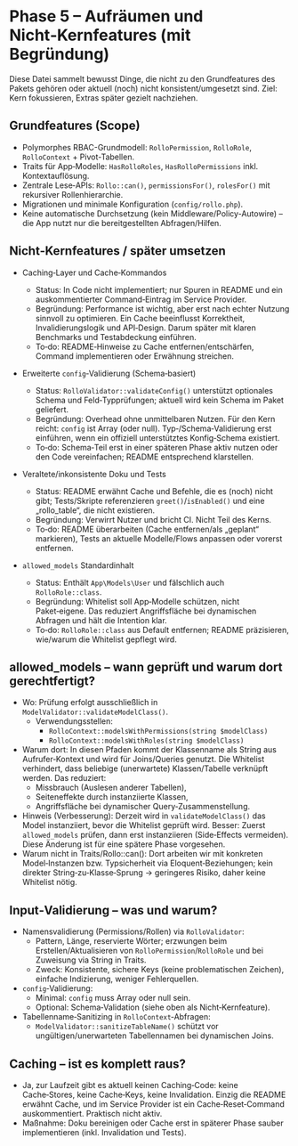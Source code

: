 # Phase 5 – Aufräumen und Nicht‑Kernfeatures (mit Begründung)

Diese Datei sammelt bewusst Dinge, die nicht zu den Grundfeatures des Pakets gehören oder aktuell (noch) nicht konsistent/umgesetzt sind. Ziel: Kern fokussieren, Extras später gezielt nachziehen.

## Grundfeatures (Scope)
- Polymorphes RBAC-Grundmodell: `RolloPermission`, `RolloRole`, `RolloContext` + Pivot-Tabellen.
- Traits für App‑Modelle: `HasRolloRoles`, `HasRolloPermissions` inkl. Kontextauflösung.
- Zentrale Lese‑APIs: `Rollo::can()`, `permissionsFor()`, `rolesFor()` mit rekursiver Rollenhierarchie.
- Migrationen und minimale Konfiguration (`config/rollo.php`).
- Keine automatische Durchsetzung (kein Middleware/Policy-Autowire) – die App nutzt nur die bereitgestellten Abfragen/Hilfen.

## Nicht‑Kernfeatures / später umsetzen

- Caching‑Layer und Cache‑Kommandos
  - Status: In Code nicht implementiert; nur Spuren in README und ein auskommentierter Command‑Eintrag im Service Provider.
  - Begründung: Performance ist wichtig, aber erst nach echter Nutzung sinnvoll zu optimieren. Ein Cache beeinflusst Korrektheit, Invalidierungslogik und API‑Design. Darum später mit klaren Benchmarks und Testabdeckung einführen.
  - To‑do: README‑Hinweise zu Cache entfernen/entschärfen, Command implementieren oder Erwähnung streichen.

 

- Erweiterte `config`‑Validierung (Schema‑basiert)
  - Status: `RolloValidator::validateConfig()` unterstützt optionales Schema und Feld‑Typprüfungen; aktuell wird kein Schema im Paket geliefert.
  - Begründung: Overhead ohne unmittelbaren Nutzen. Für den Kern reicht: `config` ist Array (oder null). Typ‑/Schema‑Validierung erst einführen, wenn ein offiziell unterstütztes Konfig‑Schema existiert.
  - To‑do: Schema‑Teil erst in einer späteren Phase aktiv nutzen oder den Code vereinfachen; README entsprechend klarstellen.

- Veraltete/inkonsistente Doku und Tests
  - Status: README erwähnt Cache und Befehle, die es (noch) nicht gibt; Tests/Skripte referenzieren `greet()`/`isEnabled()` und eine „rollo_table“, die nicht existieren.
  - Begründung: Verwirrt Nutzer und bricht CI. Nicht Teil des Kerns.
  - To‑do: README überarbeiten (Cache entfernen/als „geplant“ markieren), Tests an aktuelle Modelle/Flows anpassen oder vorerst entfernen.

- `allowed_models` Standardinhalt
  - Status: Enthält `App\Models\User` und fälschlich auch `RolloRole::class`.
  - Begründung: Whitelist soll App‑Modelle schützen, nicht Paket‑eigene. Das reduziert Angriffsfläche bei dynamischen Abfragen und hält die Intention klar.
  - To‑do: `RolloRole::class` aus Default entfernen; README präzisieren, wie/warum die Whitelist gepflegt wird.

## allowed_models – wann geprüft und warum dort gerechtfertigt?
- Wo: Prüfung erfolgt ausschließlich in `ModelValidator::validateModelClass()`.
  - Verwendungsstellen:
    - `RolloContext::modelsWithPermissions(string $modelClass)`
    - `RolloContext::modelsWithRoles(string $modelClass)`
- Warum dort: In diesen Pfaden kommt der Klassenname als String aus Aufrufer‑Kontext und wird für Joins/Queries genutzt. Die Whitelist verhindert, dass beliebige (unerwartete) Klassen/Tabelle verknüpft werden. Das reduziert:
  - Missbrauch (Auslesen anderer Tabellen),
  - Seiteneffekte durch instanziierte Klassen,
  - Angriffsfläche bei dynamischer Query‑Zusammenstellung.
- Hinweis (Verbesserung): Derzeit wird in `validateModelClass()` das Model instanziiert, bevor die Whitelist geprüft wird. Besser: Zuerst `allowed_models` prüfen, dann erst instanziieren (Side‑Effects vermeiden). Diese Änderung ist für eine spätere Phase vorgesehen.
- Warum nicht in Traits/Rollo::can(): Dort arbeiten wir mit konkreten Model‑Instanzen bzw. Typsicherheit via Eloquent‑Beziehungen; kein direkter String‑zu‑Klasse‑Sprung → geringeres Risiko, daher keine Whitelist nötig.

## Input‑Validierung – was und warum?
- Namensvalidierung (Permissions/Rollen) via `RolloValidator`:
  - Pattern, Länge, reservierte Wörter; erzwungen beim Erstellen/Aktualisieren von `RolloPermission`/`RolloRole` und bei Zuweisung via String in Traits.
  - Zweck: Konsistente, sichere Keys (keine problematischen Zeichen), einfache Indizierung, weniger Fehlerquellen.
- `config`‑Validierung:
  - Minimal: `config` muss Array oder null sein.
  - Optional: Schema‑Validation (siehe oben als Nicht‑Kernfeature).
- Tabellenname‑Sanitizing in `RolloContext`‑Abfragen:
  - `ModelValidator::sanitizeTableName()` schützt vor ungültigen/unerwarteten Tabellennamen bei dynamischen Joins.

## Caching – ist es komplett raus?
- Ja, zur Laufzeit gibt es aktuell keinen Caching‑Code: keine Cache‑Stores, keine Cache‑Keys, keine Invalidation. Einzig die README erwähnt Cache, und im Service Provider ist ein Cache‑Reset‑Command auskommentiert. Praktisch nicht aktiv.
- Maßnahme: Doku bereinigen oder Cache erst in späterer Phase sauber implementieren (inkl. Invalidation und Tests).
